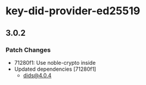 # key-did-provider-ed25519

## 3.0.2

### Patch Changes

- 71280f1: Use noble-crypto inside
- Updated dependencies [71280f1]
  - dids@4.0.4
